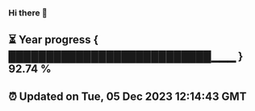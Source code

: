 ### Hi there 👋
⏳ Year progress { ███████████████████████████▁▁▁ } 92.74 %
---
⏰ Updated on Tue, 05 Dec 2023 12:14:43 GMT
---
